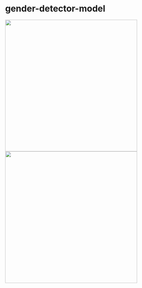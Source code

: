 # gender-detector-model

<img src="https://user-images.githubusercontent.com/88236219/226207844-846b7c7d-4f29-432f-a737-fa937a844d81.png" width="425"/> <img src="https://user-images.githubusercontent.com/88236219/226208063-029570f8-7251-4cf7-9cde-aafb8422c098.png" width="425"/>
